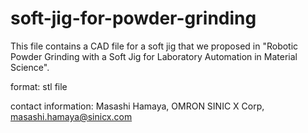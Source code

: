 # soft-jig-for-powder-grinding

This file contains a CAD file for a soft jig that we proposed in "Robotic Powder Grinding with a Soft Jig for Laboratory Automation in Material Science".

format: stl file

contact information: Masashi Hamaya, OMRON SINIC X Corp, masashi.hamaya@sinicx.com
